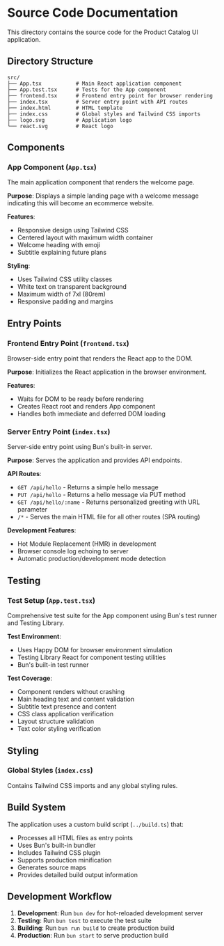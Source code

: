 # Source Code Documentation

This directory contains the source code for the Product Catalog UI application.

## Directory Structure

```
src/
├── App.tsx           # Main React application component
├── App.test.tsx      # Tests for the App component
├── frontend.tsx      # Frontend entry point for browser rendering
├── index.tsx         # Server entry point with API routes
├── index.html        # HTML template
├── index.css         # Global styles and Tailwind CSS imports
├── logo.svg          # Application logo
└── react.svg         # React logo
```

## Components

### App Component (`App.tsx`)
The main application component that renders the welcome page.

**Purpose**: Displays a simple landing page with a welcome message indicating this will become an ecommerce website.

**Features**:
- Responsive design using Tailwind CSS
- Centered layout with maximum width container
- Welcome heading with emoji
- Subtitle explaining future plans

**Styling**:
- Uses Tailwind CSS utility classes
- White text on transparent background
- Maximum width of 7xl (80rem)
- Responsive padding and margins

## Entry Points

### Frontend Entry Point (`frontend.tsx`)
Browser-side entry point that renders the React app to the DOM.

**Purpose**: Initializes the React application in the browser environment.

**Features**:
- Waits for DOM to be ready before rendering
- Creates React root and renders App component
- Handles both immediate and deferred DOM loading

### Server Entry Point (`index.tsx`)
Server-side entry point using Bun's built-in server.

**Purpose**: Serves the application and provides API endpoints.

**API Routes**:
- `GET /api/hello` - Returns a simple hello message
- `PUT /api/hello` - Returns a hello message via PUT method
- `GET /api/hello/:name` - Returns personalized greeting with URL parameter
- `/*` - Serves the main HTML file for all other routes (SPA routing)

**Development Features**:
- Hot Module Replacement (HMR) in development
- Browser console log echoing to server
- Automatic production/development mode detection

## Testing

### Test Setup (`App.test.tsx`)
Comprehensive test suite for the App component using Bun's test runner and Testing Library.

**Test Environment**:
- Uses Happy DOM for browser environment simulation
- Testing Library React for component testing utilities
- Bun's built-in test runner

**Test Coverage**:
- Component renders without crashing
- Main heading text and content validation
- Subtitle text presence and content
- CSS class application verification
- Layout structure validation
- Text color styling verification

## Styling

### Global Styles (`index.css`)
Contains Tailwind CSS imports and any global styling rules.

## Build System

The application uses a custom build script (`../build.ts`) that:
- Processes all HTML files as entry points
- Uses Bun's built-in bundler
- Includes Tailwind CSS plugin
- Supports production minification
- Generates source maps
- Provides detailed build output information

## Development Workflow

1. **Development**: Run `bun dev` for hot-reloaded development server
2. **Testing**: Run `bun test` to execute the test suite
3. **Building**: Run `bun run build` to create production build
4. **Production**: Run `bun start` to serve production build
